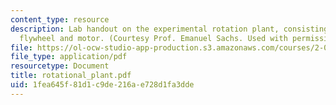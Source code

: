 ```yaml
---
content_type: resource
description: Lab handout on the experimental rotation plant, consisting of a rotational
  flywheel and motor. (Courtesy Prof. Emanuel Sachs. Used with permission.)
file: https://ol-ocw-studio-app-production.s3.amazonaws.com/courses/2-004-systems-modeling-and-control-ii-fall-2007/1fea645f81d1c9de216ae728d1fa3dde_rotational_plant.pdf
file_type: application/pdf
resourcetype: Document
title: rotational_plant.pdf
uid: 1fea645f-81d1-c9de-216a-e728d1fa3dde
---
```

